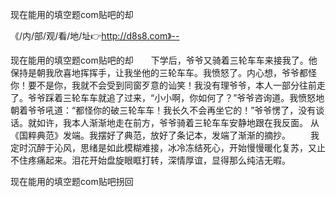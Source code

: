 现在能用的填空题com贴吧的却

《/内/部/观/看/地/址👉http://d8s8.com》--

现在能用的填空题com贴吧的却　　下学后，爷爷又骑着三轮车车来接我了。他保持是朝我欣喜地挥挥手，让我坐他的三轮车车。我愤怒了。内心想，爷爷都怪你！要不是你，我就不会受到同窗歹意的讪笑！我没有理爷爷，本人一部分往前走了。爷爷踩着三轮车车就追了过来，“小小啊，你如何了？”爷爷咨询道。我愤怒地朝着爷爷吼道：“都怪你的破三轮车车！我长久不会再坐它的！”爷爷愣了，没有谈话。就如许，我本人渐渐地走在前方，爷爷骑着三轮车车安静地跟在我反面。
从《国粹典范》发端。我摆好了典范，放好了条记本，发端了渐渐的摘抄。
　　我定时沉醉于沁风，思绪是如此模糊难接，冰冷冻结死心，开始慢慢暖化复苏，又止不住疼痛起来。泪花开始盘旋眼眶打转，深情厚谊，显得那么纯洁无暇。





现在能用的填空题com贴吧拐回
